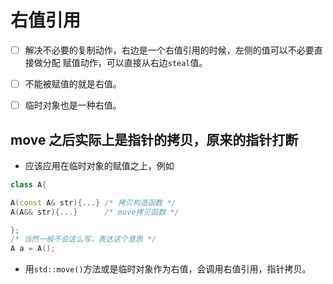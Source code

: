 # 右值引用

- [ ] 解决不必要的复制动作，右边是一个右值引用的时候，左侧的值可以不必要直接做分配
赋值动作，可以直接从右边`steal`值。

- [ ] 不能被赋值的就是右值。

- [ ] 临时对象也是一种右值。

## move 之后实际上是指针的拷贝，原来的指针打断

- 应该应用在临时对象的赋值之上，例如

```C++
class A{

A(const A& str){...} /* 拷贝构造函数 */
A(A&& str){...}      /* move拷贝函数 */

};
/* 当然一般不会这么写，表达这个意思 */
A a = A();
```

- 用`std::move()`方法或是临时对象作为右值，会调用右值引用，指针拷贝。

